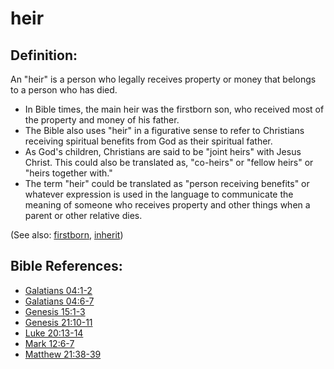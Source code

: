 # heir #

## Definition: ##

An "heir" is a person who legally receives property or money that belongs to a person who has died.

* In Bible times, the main heir was the firstborn son, who received most of the property and money of his father.
* The Bible also uses "heir" in a figurative sense to refer to Christians receiving spiritual benefits from God as their spiritual father.
* As God's children, Christians are said to be "joint heirs" with Jesus Christ. This could also be translated as, "co-heirs" or "fellow heirs" or "heirs together with."
* The term "heir" could be translated as "person receiving benefits" or whatever expression is used in the language to communicate the meaning of someone who receives property and other things when a parent or other relative dies.
 
(See also: [firstborn](../kt/firstborn.md), [inherit](../kt/inherit.md))

## Bible References: ##

* [Galatians 04:1-2](https://door43.org/en/bible/notes/gal/04/01)
* [Galatians 04:6-7](https://door43.org/en/bible/notes/gal/04/06)
* [Genesis 15:1-3](https://door43.org/en/bible/notes/gen/15/01)
* [Genesis 21:10-11](https://door43.org/en/bible/notes/gen/21/10)
* [Luke 20:13-14](https://door43.org/en/bible/notes/luk/20/13)
* [Mark 12:6-7](https://door43.org/en/bible/notes/mrk/12/06)
* [Matthew 21:38-39](https://door43.org/en/bible/notes/mat/21/38)

